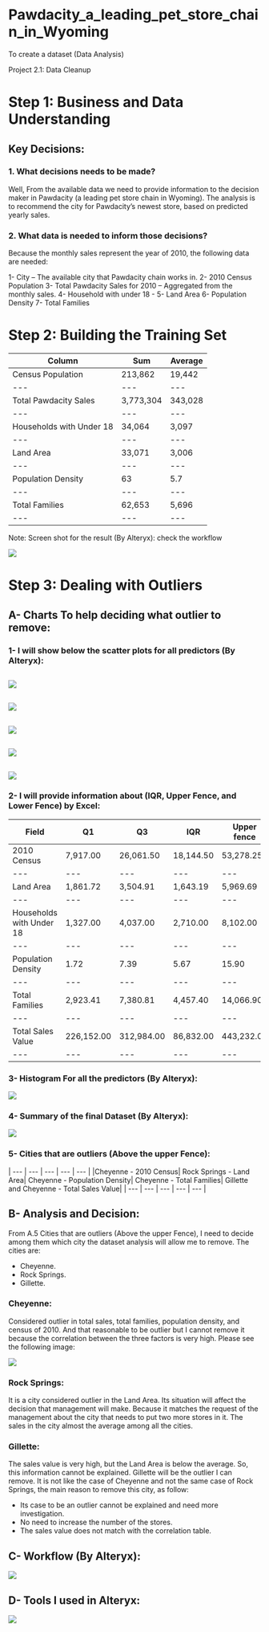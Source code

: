 # Pawdacity_a_leading_pet_store_chain_in_Wyoming
To create a dataset (Data Analysis)

Project 2.1: Data Cleanup


# Step 1: Business and Data Understanding


## Key Decisions:

### 1.	What decisions needs to be made?

Well, From the available data we need to provide information to the decision maker in Pawdacity (a leading pet store chain in Wyoming). The analysis is to recommend the city for Pawdacity’s newest store, based on predicted yearly sales.

### 2.	What data is needed to inform those decisions?

Because the monthly sales represent the year of 2010, the following data are needed:

1-	City – The available city that Pawdacity chain works in.
2-	2010 Census Population
3-	Total Pawdacity Sales for 2010 – Aggregated from the monthly sales.
4-	Household with under 18 - 
5-	Land Area
6-	Population Density
7-	Total Families

# Step 2: Building the Training Set



Column|	Sum|	Average
| --- | --- | --- |
Census Population|	213,862|	19,442
| --- | --- | --- |
Total Pawdacity Sales|	3,773,304|	343,028
| --- | --- | --- |
Households with Under 18|	34,064|	3,097
| --- | --- | --- |
Land Area|	33,071|	3,006
| --- | --- | --- |
Population Density|	63|	5.7
| --- | --- | --- |
Total Families|	62,653|	5,696
| --- | --- | --- |


Note: Screen shot for the result (By Alteryx): check the workflow

![](images/averages_screen_shot.png)

 
# Step 3: Dealing with Outliers


## A-	Charts To help deciding what outlier to remove:



### 1-	I will show below the scatter plots for all predictors (By Alteryx):


![](images/chart1.png)
---------------------------------------------------

![](images/chart2.png)
---------------------------------------------------

![](images/chart3.png)
---------------------------------------------------

![](images/chart4.png)
---------------------------------------------------

![](images/chart5.png)
---------------------------------------------------


### 2-	I will provide information about (IQR, Upper Fence, and Lower Fence) by Excel:


Field | Q1 | Q3	| IQR	| Upper fence	| Lower fence
| --- | --- | --- | --- | --- | --- |
2010 Census	| 7,917.00 | 26,061.50 | 18,144.50 | 53,278.25 | (19,299.75)
| --- | --- | --- | --- | --- | --- |
Land Area | 1,861.72 | 3,504.91 | 1,643.19 | 5,969.69 | (603.06)
| --- | --- | --- | --- | --- | --- |
Households with Under 18	| 1,327.00 | 4,037.00 | 2,710.00 | 8,102.00 | (2,738.00)
| --- | --- | --- | --- | --- | --- |
Population Density | 1.72 | 7.39 | 5.67 | 15.90 | (6.79)
| --- | --- | --- | --- | --- | --- |
Total Families | 2,923.41 | 7,380.81 | 4,457.40 | 14,066.90 | (3,762.68)
| --- | --- | --- | --- | --- | --- |
Total Sales Value | 226,152.00 | 312,984.00 | 86,832.00 | 443,232.00 | 95,904.00 
| --- | --- | --- | --- | --- | --- |


### 3-	Histogram For all the predictors (By Alteryx):


 ![](images/histo.png)


### 4-	Summary of the final Dataset (By Alteryx):


 ![](images/summary.png)


### 5-	Cities that are outliers (Above the upper Fence):

| --- | --- | --- | --- | --- |
|Cheyenne - 2010 Census| Rock Springs - Land Area| Cheyenne - Population Density| Cheyenne - Total Families| Gillette and Cheyenne - Total Sales Value|
| --- | --- | --- | --- | --- |



## B-	Analysis and Decision:

From A.5 Cities that are outliers (Above the upper Fence), I need to decide among them which city the dataset analysis will allow me to remove. The cities are:

-	Cheyenne.
-	Rock Springs.
-	Gillette.


### Cheyenne:

Considered outlier in total sales, total families, population density, and census of 2010.
And that reasonable to be outlier but I cannot remove it because the correlation between the three factors is very high. Please see the following image:

 ![](images/corr.png)


### Rock Springs:

It is a city considered outlier in the Land Area. Its situation will affect the decision that management will make. Because it matches the request of the management about the city that needs to put two more stores in it. The sales in the city almost the average among all the cities. 


### Gillette:

The sales value is very high, but the Land Area is below the average. So, this information cannot be explained. Gillette will be the outlier I can remove. It is not like the case of Cheyenne and not the same case of Rock Springs, the main reason to remove this city, as follow:

-	Its case to be an outlier cannot be explained and need more investigation.
-	No need to increase the number of the stores.
-	The sales value does not match with the correlation table.

## C-	 Workflow (By Alteryx):

![](images/workflow.png)
 
## D-	Tools I used in Alteryx:

![](images/tools.png)
